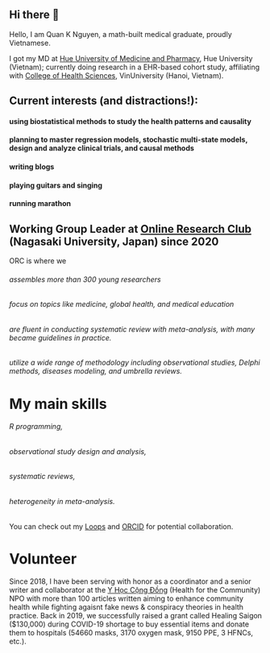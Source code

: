 ## Hi there 👋

Hello, I am Quan K Nguyen, a math-built medical graduate, proudly Vietnamese. 

I got my MD at [Hue University of Medicine and Pharmacy]([url](https://www.huemed-univ.edu.vn/)), Hue University (Vietnam); 
currently doing research in a EHR-based cohort study, affiliating with [College of Health Sciences]([url](https://vinuni.edu.vn/college-of-health-sciences/)), VinUniversity (Hanoi, Vietnam). 

## Current interests (and distractions!):
#### using biostatistical methods to study the health patterns and causality
#### planning to master regression models, stochastic multi-state models, design and analyze clinical trials, and causal methods
#### writing blogs
#### playing guitars and singing
#### running marathon

## Working Group Leader at [Online Research Club](https://www.onlineresearchclub.org/members) (Nagasaki University, Japan) since 2020
ORC is where we
###### assembles more than 300 young researchers 
###### focus on topics like medicine, global health, and medical education
###### are fluent in conducting systematic review with meta-analysis, with many became guidelines in practice.
###### utilize a wide range of methodology including observational studies, Delphi methods, diseases modeling, and umbrella reviews.

# My main skills
###### R programming, 
###### observational study design and analysis, 
###### systematic reviews, 
###### heterogeneity in meta-analysis.

You can check out my [Loops]([url](https://loop.frontiersin.org/people/1341250/overview)) and [ORCID]([url](https://orcid.org/my-orcid?orcid=0000-0002-3222-0978)) for potential collaboration.

# Volunteer
Since 2018, I have been serving with honor as a coordinator and a senior writer and collaborator at the [Y Học Cộng Đồng]([url](https://yhoccongdong.com/profile/nguyenkhoiquan/)) (Health for the Community) NPO with more than 100 articles written aiming to enhance community health while fighting agaisnt fake news & conspiracy theories in health practice. Back in 2019, we successfully raised a grant called Healing Saigon ($130,000) during COVID-19 shortage to buy essential items and donate them to hospitals (54660 masks, 3170 oxygen mask, 9150 PPE, 3 HFNCs, etc.).

<!--
**quan-nk/quan-nk** is a ✨ _special_ ✨ repository because its `README.md` (this file) appears on your GitHub profile.

Here are some ideas to get you started:

- 🔭 I’m currently working on ...
- 🌱 I’m currently learning ...
- 👯 I’m looking to collaborate on ...
- 🤔 I’m looking for help with ...
- 💬 Ask me about ...
- 📫 How to reach me: ...
- 😄 Pronouns: ...
- ⚡ Fun fact: ...
-->
